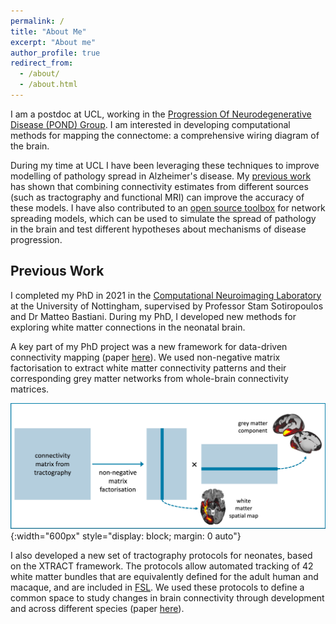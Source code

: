 ```yaml
---
permalink: /
title: "About Me"
excerpt: "About me"
author_profile: true
redirect_from: 
  - /about/
  - /about.html
---
```


I am a postdoc at UCL, working in the [Progression Of Neurodegenerative Disease (POND) Group](https://ucl-pond.github.io/). I am interested in developing computational methods for mapping the connectome: a comprehensive wiring diagram of the brain.

During my time at UCL I have been leveraging these techniques to improve modelling of pathology spread in Alzheimer's disease. My [previous work](https://direct.mit.edu/imag/article/doi/10.1162/imag_a_00089/119149/Combining-multimodal-connectivity-information) has shown that combining connectivity estimates from different sources (such as tractography and functional MRI) can improve the accuracy of these models. I have also contributed to an [open source toolbox](https://github.com/ucl-pond/network_spreading_models) for network spreading models, which can be used to simulate the spread of pathology in the brain and test different hypotheses about mechanisms of disease progression.


## Previous Work

I completed my PhD in 2021 in the [Computational Neuroimaging Laboratory](https://spmic-uon.github.io/conilab/) at the University of Nottingham, supervised by Professor Stam Sotiropoulos and Dr Matteo Bastiani. During my PhD, I developed new methods for exploring white matter connections in the neonatal brain. 

A key part of my PhD project was a new framework for data-driven connectivity mapping (paper [here](https://www.sciencedirect.com/science/article/pii/S105381192030759X)). We used non-negative matrix factorisation to extract white matter connectivity patterns and their corresponding grey matter networks from whole-brain connectivity matrices. 

![NMF_diagram](/images/diagram.jpg){:width="600px" style="display: block; margin: 0 auto"}

I also developed a new set of tractography protocols for neonates, based on the XTRACT framework. The protocols allow automated tracking of 42 white matter bundles that are equivalently defined for the adult human and macaque, and are included in [FSL](https://fsl.fmrib.ox.ac.uk/fsl/fslwiki/XTRACT). We used these protocols to define a common space to study changes in brain connectivity through development and across different species (paper [here](https://www.science.org/doi/10.1126/sciadv.abq2022)).
